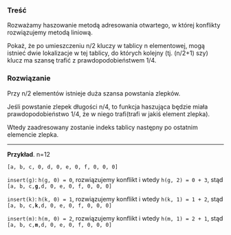 ### Treść
Rozważamy haszowanie metodą adresowania otwartego, w której konflikty rozwiązujemy metodą liniową. 

Pokaż, że po umieszczeniu n/2 kluczy w tablicy n elementowej, mogą istnieć dwie lokalizacje w tej tablicy, do których kolejny (tj. (n/2+1) szy) klucz ma szansę trafić z prawdopodobieństwem 1/4.

### Rozwiązanie
Przy n/2 elementów istnieje duża szansa powstania zlepków.

Jeśli powstanie zlepek długości n/4, to funkcja haszująca będzie miała prawdopodobieństwo 1/4, że w niego trafi(trafi w jakiś element zlepka).

Wtedy zaadresowany zostanie indeks tablicy następny po ostatnim elemencie zlepka.

---

**Przykład**.
n=12

`[a, b, c, 0, d, 0, e, 0, f, 0, 0, 0]`

`insert(g)`: `h(g, 0) = 0`, rozwiązujemy konflikt i wtedy `h(g, 2) = 0 + 3`, stąd `[a, b, c,`**`g`**`,d, 0, e, 0, f, 0, 0, 0]`

`insert(k)`: `h(k, 0) = 1`, rozwiązujemy konflikt i wtedy `h(k, 1) = 1 + 2`, stąd `[a, b, c,`**`k`**`,d, 0, e, 0, f, 0, 0, 0]`

`insert(m)`: `h(m, 0) = 2`, rozwiązujemy konflikt i wtedy `h(m, 1) = 2 + 1`, stąd `[a, b, c,`**`m`**`,d, 0, e, 0, f, 0, 0, 0]`
